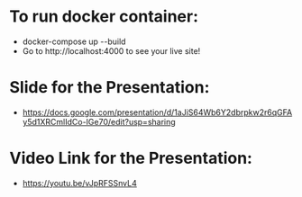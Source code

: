 # To run docker container:

- docker-compose up --build
- Go to http://localhost:4000 to see your live site!

# Slide for the Presentation:
- https://docs.google.com/presentation/d/1aJiS64Wb6Y2dbrpkw2r6qGFAy5d1XRCmlIdCo-IGe70/edit?usp=sharing

# Video Link for the Presentation:
- https://youtu.be/vJpRFSSnvL4
